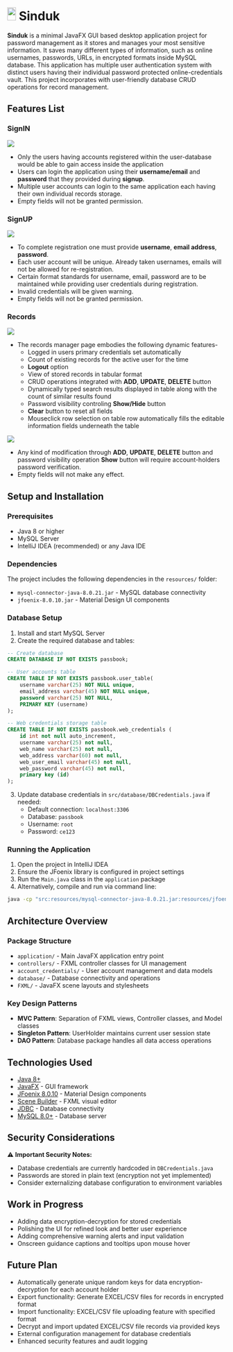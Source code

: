 # <img src="https://github.com/ashahrior/Sinduk-Password-Vault/blob/master/screenshots/lock_logo.png" width="20" height="30"/> Sinduk

**Sinduk** is a minimal JavaFX GUI based desktop application project for password management as it stores and manages your most sensitive information. It saves many different types of information, such as online usernames, passwords, URLs, in encrypted formats inside MySQL database. This application has multiple user authentication system with distinct users having their individual password protected online-credentials vault. This project incorporates with user-friendly database CRUD operations for record management.


## Features List

### SignIN
<img src = "https://github.com/ashahrior/Sinduk-Password-Vault/blob/master/screenshots/sinduk-login.png">

* Only the users having accounts registered within the user-database would be able to gain access inside the application
* Users can login the application using their **username/email** and **password** that they provided during **signup**.
* Multiple user accounts can login to the same application each having their own individual records storage.
* Empty fields will not be granted permission.

### SignUP
<img src="https://github.com/ashahrior/Sinduk-Password-Vault/blob/master/screenshots/sinduk-signup.png">

* To complete registration one must provide **username**, **email address**, **password**.
* Each user account will be unique. Already taken usernames, emails will not be allowed for re-registration.
* Certain format standards for username, email, password are to be maintained while providing user credentials during registration.
* Invalid credentials will be given warning.
* Empty fields will not be granted permission.

### Records
<img src="https://github.com/ashahrior/Sinduk-Password-Vault/blob/master/screenshots/sinduk-home3.png" >

* The records manager page embodies the following dynamic features-
	* Logged in users primary credentials set automatically
	* Count of existing records for the active user for the time
	* **Logout** option
	* View of stored records in tabular format
	* CRUD operations integrated with **ADD**, **UPDATE**, **DELETE** button
	* Dynamically typed search results displayed in table along with the count of similar results found
	* Password visibility controling **Show/Hide** button
	* **Clear** button to reset all fields
	* Mouseclick row selection on table row automatically fills the editable information fields underneath the table 

<img src="https://github.com/ashahrior/Sinduk-Password-Vault/blob/master/screenshots/sinduk-home.png" >

* Any kind of modification through **ADD**, **UPDATE**, **DELETE** button and password visibility operation **Show** button will require account-holders password verification.
* Empty fields will not make any effect.


## Setup and Installation

### Prerequisites
- Java 8 or higher
- MySQL Server
- IntelliJ IDEA (recommended) or any Java IDE

### Dependencies
The project includes the following dependencies in the `resources/` folder:
- `mysql-connector-java-8.0.21.jar` - MySQL database connectivity
- `jfoenix-8.0.10.jar` - Material Design UI components

### Database Setup
1. Install and start MySQL Server
2. Create the required database and tables:

```sql
-- Create database
CREATE DATABASE IF NOT EXISTS passbook;

-- User accounts table
CREATE TABLE IF NOT EXISTS passbook.user_table(  
    username varchar(25) NOT NULL unique,  
    email_address varchar(45) NOT NULL unique,  
    password varchar(25) NOT NULL,  
    PRIMARY KEY (username)  
);

-- Web credentials storage table
CREATE TABLE IF NOT EXISTS passbook.web_credentials (
    id int not null auto_increment,
    username varchar(25) not null,
    web_name varchar(25) not null,
    web_address varchar(60) not null,
    web_user_email varchar(45) not null,
    web_password varchar(45) not null,
    primary key (id)
);
```

3. Update database credentials in `src/database/DBCredentials.java` if needed:
   - Default connection: `localhost:3306`
   - Database: `passbook`
   - Username: `root`
   - Password: `ce123`

### Running the Application
1. Open the project in IntelliJ IDEA
2. Ensure the JFoenix library is configured in project settings
3. Run the `Main.java` class in the `application` package
4. Alternatively, compile and run via command line:
```bash
java -cp "src:resources/mysql-connector-java-8.0.21.jar:resources/jfoenix-8.0.10.jar" application.Main
```

## Architecture Overview

### Package Structure
- `application/` - Main JavaFX application entry point
- `controllers/` - FXML controller classes for UI management
- `account_credentials/` - User account management and data models
- `database/` - Database connectivity and operations
- `FXML/` - JavaFX scene layouts and stylesheets

### Key Design Patterns
- **MVC Pattern**: Separation of FXML views, Controller classes, and Model classes
- **Singleton Pattern**: UserHolder maintains current user session state
- **DAO Pattern**: Database package handles all data access operations

## Technologies Used
<ul>
  <li><a href="https://www.oracle.com/java/technologies/javase-jdk11-downloads.html">Java 8+</a></li>
  <li><a href="https://openjfx.io/">JavaFX</a> - GUI framework</li>
  <li><a href="http://www.jfoenix.com/">JFoenix 8.0.10</a> - Material Design components</li>
  <li><a href="https://gluonhq.com/products/scene-builder/">Scene Builder</a> - FXML visual editor</li>
  <li><a href="https://docs.oracle.com/javase/8/docs/technotes/guides/jdbc/">JDBC</a> - Database connectivity</li>
  <li><a href="https://www.mysql.com/">MySQL 8.0+</a> - Database server</li>
</ul>


## Security Considerations

⚠️ **Important Security Notes:**
- Database credentials are currently hardcoded in `DBCredentials.java`
- Passwords are stored in plain text (encryption not yet implemented)
- Consider externalizing database configuration to environment variables

## Work in Progress
* Adding data encryption-decryption for stored credentials
* Polishing the UI for refined look and better user experience  
* Adding comprehensive warning alerts and input validation
* Onscreen guidance captions and tooltips upon mouse hover

## Future Plan
* Automatically generate unique random keys for data encryption-decryption for each account holder
* Export functionality: Generate EXCEL/CSV files for records in encrypted format
* Import functionality: EXCEL/CSV file uploading feature with specified format
* Decrypt and import updated EXCEL/CSV file records via provided keys
* External configuration management for database credentials
* Enhanced security features and audit logging 
